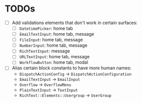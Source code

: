 # TODOs

- [ ] Add validations elements that don't work in certain surfaces:
  - [ ] `DatetimePicker`: home tab
  - [ ] `EmailTextInput`: home tab, message
  - [ ] `FileInput`: home tab, message
  - [ ] `NumberInput`: home tab, message
  - [ ] `RichTextInput`: message
  - [ ] `URLTextInput`: home tab, message
  - [ ] `WorkflowButton`: home tab, modal

- [ ] Alias certain block constants to have more human names:
  * `DispatchActionConfig` -> `DispatchActionConfiguration`
  * `EmailTextInput` -> `EmailInput`
  * `Overflow` -> `OverflowMenu`
  * `PlainTextInput` -> `TextInput`
  * `RichText::Elements::Usergroup` -> `UserGroup`
